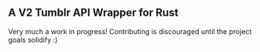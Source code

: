 A V2 Tumblr API Wrapper for Rust
--------------------------------

Very much a work in progress!  Contributing is discouraged until the project goals solidify :)